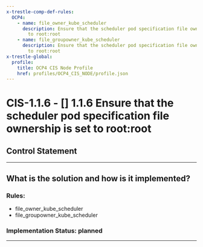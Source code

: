 ```yaml
---
x-trestle-comp-def-rules:
  OCP4:
    - name: file_owner_kube_scheduler
      description: Ensure that the scheduler pod specification file ownership is set
        to root:root
    - name: file_groupowner_kube_scheduler
      description: Ensure that the scheduler pod specification file ownership is set
        to root:root
x-trestle-global:
  profile:
    title: OCP4 CIS Node Profile
    href: profiles/OCP4_CIS_NODE/profile.json
---
```


# CIS-1.1.6 - \[\] 1.1.6 Ensure that the scheduler pod specification file ownership is set to root:root

## Control Statement

______________________________________________________________________

## What is the solution and how is it implemented?

<!-- For implementation status enter one of: implemented, partial, planned, alternative, not-applicable -->

<!-- Note that the list of rules under ### Rules: is read-only and changes will not be captured after assembly to JSON -->

<!-- Add control implementation description here for control: CIS-1.1.6 -->

### Rules:

  - file_owner_kube_scheduler
  - file_groupowner_kube_scheduler

### Implementation Status: planned

______________________________________________________________________
